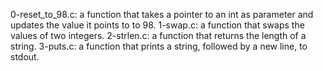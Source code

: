 0-reset_to_98.c: a function that takes a pointer to an int as parameter and updates the value it points to to 98.
1-swap.c: a function that swaps the values of two integers.
2-strlen.c: a function that returns the length of a string.
3-puts.c: a function that prints a string, followed by a new line, to stdout.
